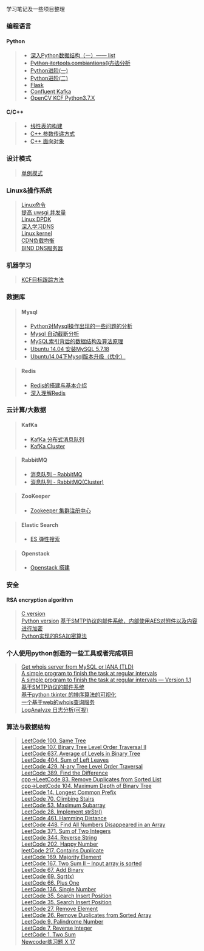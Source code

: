 
学习笔记及一些项目整理

### 编程语言
#### Python
> * [深入Python数据结构（一）—— list](http://wudly.cn/?p=299)  
> * ~~[Python itertools.combiantions()方法分析](http://wudly.cn/?p=226)~~    
> * [Python进阶(一)](http://wudly.cn/?p=319)  
> * [Python进阶(二)](http://wudly.cn/?p=351)  
> * [Flask](http://wudly.cn/?p=428)  
> * [Confluent Kafka](https://github.com/JX-Wang/kafka_learning)  
> * [OpenCV KCF Python3.7.X](https://github.com/JX-Wang/VideoTracking)

#### C/C++
> * [线性表的构建](http://wudly.cn/?p=357)  
> * [C++ 参数传递方式](https://github.com/JX-Wang/MyNote/tree/master/cpp/Reference)  
> * [C++ 面向对象](https://github.com/JX-Wang/MyNote/tree/master/cpp/Oop)

### 设计模式
> [单例模式](http://wudly.cn/?p=622)

### Linux&操作系统
> [Linux命令](http://wudly.cn/?p=365)  
> [提高 uwsgi 并发量](http://wudly.cn/?p=451)  
> [Linux DPDK](http://)  
> [深入学习DNS](http://)  
> [Linux kernel](http://)  
> [CDN负载均衡](http://)  
> [BIND DNS服务器](http://)  


### 机器学习
> [KCF目标跟踪方法](http://wudly.cn/?p=458)  

### 数据库
> #### Mysql
> * [Python对Mysql操作出现的一些问题的分析](http://wudly.cn/?p=156)
> * [Mysql 自动截断分析](http://wudly.cn/?p=587)
> * [MySQL索引背后的数据结构及算法原理](http://wudly.cn/?p=388)
> * [Ubuntu 14.04 安装MySQL 5.7.18](http://wudly.cn/?p=426)
> * [Ubuntu14.04下Mysql版本升级（优化）](http://wudly.cn/?p=210)  


> #### Redis
> * [Redis的搭建与基本介绍](http://wudly.cn/?cat=15)  
> * [深入理解Redis](http://wudly.cn/?p=580)  

### 云计算/大数据
> #### KafKa
> * [KafKa 分布式消息队列](https://github.com/JX-Wang/MyNote/tree/master/Big_Data/Kafka)  
> * [KafKa Cluster](http://wudly.cn/?p=708)  

> #### RabbitMQ
> * [消息队列 – RabbitMQ](http://wudly.cn/?p=634)
> * [消息队列 - RabbitMQ(Cluster)](http://wudly.cn/?p=647)  

> #### ZooKeeper
> * [Zookeeper 集群注册中心](https://github.com/JX-Wang/MyNote/tree/master/Big_Data/Zookeeper)  

> #### Elastic Search
> * [ES 弹性搜索](https://github.com/JX-Wang/MyNote/tree/master/Big_Data/ElasticSearch)

> #### Openstack
> * [Openstack 搭建](https://github.com/JX-Wang/MyNote/tree/master/Cloud_Computing/OpenStack)  


### 安全
#### RSA encryption algorithm
> [C version](https://github.com/JX-Wang/AES)  
> [Python version](https://github.com/JX-Wang/RSA_encryption_algorithm)
> [基于SMTP协议的邮件系统，内部使用AES对附件以及内容进行加密](http://wudly.cn/?p=262)  
> [Python实现的RSA加密算法](https://github.com/JX-Wang/RSA_encryption_algorithm)  

### 个人使用python创造的一些工具或者完成项目
> [Get whois server from MySQL or IANA (TLD)](http://wudly.cn/?p=1)  
> [A simple program to finish the task at regular intervals](http://wudly.cn/?p=108)  
> [A simple program to finish the task at regular intervals — Version 1.1](http://wudly.cn/?p=133)  
> [基于SMTP协议的邮件系统](http://wudly.cn/?p=262)  
> [基于python tkinter 的排序算法的可视化](https://github.com/JX-Wang/Dynamic-Sorting)  
> [一个基于web的whois查询服务](https://github.com/JX-Wang/Whois_Service)  
> [LogAnalyze 日志分析(可视)](https://github.com/JX-Wang/LogAnalyze)

### 算法与数据结构
> [LeetCode 100. Same Tree](http://wudly.cn/?p=561)  
> [LeetCode 107. Binary Tree Level Order Traversal II](http://wudly.cn/?p=559)  
> [LeetCode 637. Average of Levels in Binary Tree](http://wudly.cn/?p=557)  
> [LeetCode 404. Sum of Left Leaves](http://wudly.cn/?p=555)  
> [LeetCode 429. N-ary Tree Level Order Traversal](http://wudly.cn/?p=553)  
> [LeetCode 389. Find the Difference](http://wudly.cn/?p=549)  
> [cpp->LeetCode 83. Remove Duplicates from Sorted List](http://wudly.cn/?p=544)  
> [cpp->LeetCode 104. Maximum Depth of Binary Tree](http://wudly.cn/?p=542)  
> [LeetCode 14. Longest Common Prefix](http://wudly.cn/?p=539)  
> [LeetCode 70. Climbing Stairs](http://wudly.cn/?p=537)  
> [LeetCode 53. Maximum Subarray](http://wudly.cn/?p=533)  
> [LeetCode 28. Implement strStr()](http://wudly.cn/?p=531)  
> [LeetCode 461. Hamming Distance](http://wudly.cn/?p=529)  
> [LeetCode 448. Find All Numbers Disappeared in an Array](http://wudly.cn/?p=527)  
> [LeetCode 371. Sum of Two Integers](http://wudly.cn/?p=525)  
> [LeetCode 344. Reverse String](http://wudly.cn/?p=523)  
> [LeetCode 202. Happy Number](http://wudly.cn/?p=521)  
> [leetCode 217. Contains Duplicate](http://wudly.cn/?p=518)  
> [LeetCode 169. Majority Element](http://wudly.cn/?p=516)  
> [LeetCode 167. Two Sum II – Input array is sorted](http://wudly.cn/?p=514)  
> [LeetCode 67. Add Binary](http://wudly.cn/?p=511)  
> [LeetCode 69. Sqrt(x)](http://wudly.cn/?p=509)  
> [LeetCode 66. Plus One](http://wudly.cn/?p=506)  
> [LeetCode 136. Single Number](http://wudly.cn/?p=501)  
> [LeetCode 35. Search Insert Position](http://wudly.cn/?p=499)  
> [LeetCode 35. Search Insert Position](http://wudly.cn/?p=499)  
> [LeetCode 27. Remove Element](http://wudly.cn/?p=497)  
> [LeetCode 26. Remove Duplicates from Sorted Array](http://wudly.cn/?p=495)  
> [LeetCode 9. Palindrome Number](http://wudly.cn/?p=493)  
> [LeetCode 7. Reverse Integer](http://wudly.cn/?p=490)  
> [LeetCode 1. Two Sum](http://wudly.cn/?p=486)  
> [Newcoder练习题 X 17](http://wudly.cn/?p=292)  

